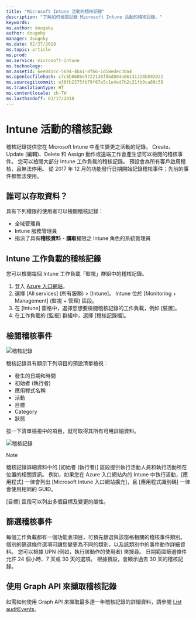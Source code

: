 ```yaml
---
title: "Microsoft Intune 活動的稽核記錄"
description: "了解如何檢閱記錄 Microsoft Intune 活動的稽核記錄。"
keywords: 
ms.author: dougeby
author: dougeby
manager: dougeby
ms.date: 02/27/2018
ms.topic: article
ms.prod: 
ms.service: microsoft-intune
ms.technology: 
ms.assetid: 6ee841cc-5694-4ba1-8f66-1d58edec30a4
ms.openlocfilehash: c7c8b860be9722138f8bd804a66131328b592022
ms.sourcegitcommit: e30fb2375fb79f67e5c1e4ed7b2c21fb9ca80c59
ms.translationtype: HT
ms.contentlocale: zh-TW
ms.lasthandoff: 03/17/2018
---
```

# <a name="audit-logs-for-intune-activities"></a>Intune 活動的稽核記錄
稽核記錄提供您在 Microsoft Intune 中產生變更之活動的記錄。 Create、Update (編輯)、Delete 和 Assign 動作或遠端工作會產生您可以檢閱的稽核事件。 您可以檢閱大部分 Intune 工作負載的稽核記錄。 預設會為所有客戶啟用稽核，且無法停用。 從 2017 年 12 月的功能發行日期開始記錄稽核事件；先前的事件都無法使用。

## <a name="who-can-access-the-data"></a>誰可以存取資料？
具有下列權限的使用者可以檢閱稽核記錄：
- 全域管理員
- Intune 服務管理員
- 指派了具有**稽核資料** - **讀取**權限之 Intune 角色的系統管理員

## <a name="audit-logs-for-intune-workloads"></a>Intune 工作負載的稽核記錄
您可以檢閱每個 Intune 工作負載「監視」群組中的稽核記錄。  
1. 登入 [Azure 入口網站](https://portal.azure.com)。
2. 選擇 [All services] (所有服務) > [Intune]。 Intune 位於 [Monitoring + Management] (監視 + 管理) 區段。
3. 在 [Intune] 窗格中，選擇您想要檢閱稽核記錄的工作負載，例如 [裝置]。
4. 在工作負載的 [監視] 群組中，選擇 [稽核記錄檔]。

## <a name="review-audit-events"></a>檢閱稽核事件
![稽核記錄](./media/monitor-audit-logs.png "稽核記錄")

稽核記錄具有顯示下列項目的預設清單檢視：    

- 發生的日期和時間
- 初始者 (執行者)
- 應用程式名稱
- 活動
- 目標
- Category
- 狀態

按一下清單檢視中的項目，就可取得其所有可用詳細資料。

![稽核記錄](./media/monitor-audit-log-detail.png "稽核記錄")

> [!Note]    
> 稽核記錄詳細資料中的 [初始者 (執行者)] 區段提供執行活動人員和執行活動所在位置的相關資訊。 例如，如果您在 Azure 入口網站內的 Intune 中執行活動，[應用程式] 一律會列出 [Microsoft Intune 入口網站擴充]，且 [應用程式識別碼] 一律會使用相同的 GUID。 
>    
> [目標] 區段可以列出多個目標及變更的屬性。  


## <a name="filter-audit-events"></a>篩選稽核事件
每個工作負載都有一個功能表項目，可預先篩選與該窗格相關的稽核事件類別。 個別的篩選條件選項可讓您變更為不同的類別，以及該類別中的事件動作詳細資料。 您可以根據 UPN (例如，執行該動作的使用者) 來搜尋。 日期範圍篩選條件允許 24 個小時、7 天或 30 天的選項。 根據預設，會顯示過去 30 天的稽核記錄。

## <a name="use-graph-api-to-retrieve-audit-events"></a>使用 Graph API 來擷取稽核記錄
如需如何使用 Graph API 來擷取最多達一年稽核記錄的詳細資料，請參閱 [List auditEvents](https://developer.microsoft.com/en-us/graph/docs/api-reference/beta/api/intune_auditing_auditevent_list)。
